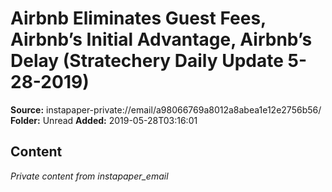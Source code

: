 # Airbnb Eliminates Guest Fees, Airbnb’s Initial Advantage, Airbnb’s Delay (Stratechery Daily Update 5-28-2019)

**Source:** instapaper-private://email/a98066769a8012a8abea1e12e2756b56/
**Folder:** Unread
**Added:** 2019-05-28T03:16:01




## Content
*Private content from instapaper_email*
